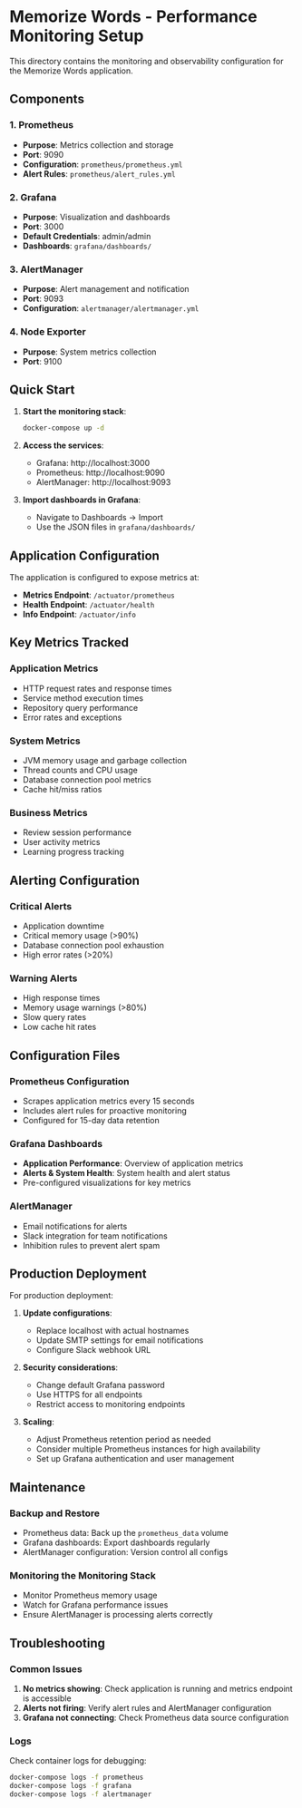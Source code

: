 # Memorize Words - Performance Monitoring Setup

This directory contains the monitoring and observability configuration for the Memorize Words application.

## Components

### 1. Prometheus
- **Purpose**: Metrics collection and storage
- **Port**: 9090
- **Configuration**: `prometheus/prometheus.yml`
- **Alert Rules**: `prometheus/alert_rules.yml`

### 2. Grafana
- **Purpose**: Visualization and dashboards
- **Port**: 3000
- **Default Credentials**: admin/admin
- **Dashboards**: `grafana/dashboards/`

### 3. AlertManager
- **Purpose**: Alert management and notification
- **Port**: 9093
- **Configuration**: `alertmanager/alertmanager.yml`

### 4. Node Exporter
- **Purpose**: System metrics collection
- **Port**: 9100

## Quick Start

1. **Start the monitoring stack**:
   ```bash
   docker-compose up -d
   ```

2. **Access the services**:
   - Grafana: http://localhost:3000
   - Prometheus: http://localhost:9090
   - AlertManager: http://localhost:9093

3. **Import dashboards in Grafana**:
   - Navigate to Dashboards → Import
   - Use the JSON files in `grafana/dashboards/`

## Application Configuration

The application is configured to expose metrics at:
- **Metrics Endpoint**: `/actuator/prometheus`
- **Health Endpoint**: `/actuator/health`
- **Info Endpoint**: `/actuator/info`

## Key Metrics Tracked

### Application Metrics
- HTTP request rates and response times
- Service method execution times
- Repository query performance
- Error rates and exceptions

### System Metrics
- JVM memory usage and garbage collection
- Thread counts and CPU usage
- Database connection pool metrics
- Cache hit/miss ratios

### Business Metrics
- Review session performance
- User activity metrics
- Learning progress tracking

## Alerting Configuration

### Critical Alerts
- Application downtime
- Critical memory usage (>90%)
- Database connection pool exhaustion
- High error rates (>20%)

### Warning Alerts
- High response times
- Memory usage warnings (>80%)
- Slow query rates
- Low cache hit rates

## Configuration Files

### Prometheus Configuration
- Scrapes application metrics every 15 seconds
- Includes alert rules for proactive monitoring
- Configured for 15-day data retention

### Grafana Dashboards
- **Application Performance**: Overview of application metrics
- **Alerts & System Health**: System health and alert status
- Pre-configured visualizations for key metrics

### AlertManager
- Email notifications for alerts
- Slack integration for team notifications
- Inhibition rules to prevent alert spam

## Production Deployment

For production deployment:

1. **Update configurations**:
   - Replace localhost with actual hostnames
   - Update SMTP settings for email notifications
   - Configure Slack webhook URL

2. **Security considerations**:
   - Change default Grafana password
   - Use HTTPS for all endpoints
   - Restrict access to monitoring endpoints

3. **Scaling**:
   - Adjust Prometheus retention period as needed
   - Consider multiple Prometheus instances for high availability
   - Set up Grafana authentication and user management

## Maintenance

### Backup and Restore
- Prometheus data: Back up the `prometheus_data` volume
- Grafana dashboards: Export dashboards regularly
- AlertManager configuration: Version control all configs

### Monitoring the Monitoring Stack
- Monitor Prometheus memory usage
- Watch for Grafana performance issues
- Ensure AlertManager is processing alerts correctly

## Troubleshooting

### Common Issues
1. **No metrics showing**: Check application is running and metrics endpoint is accessible
2. **Alerts not firing**: Verify alert rules and AlertManager configuration
3. **Grafana not connecting**: Check Prometheus data source configuration

### Logs
Check container logs for debugging:
```bash
docker-compose logs -f prometheus
docker-compose logs -f grafana
docker-compose logs -f alertmanager
```